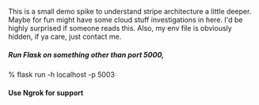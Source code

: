 This is a small demo spike to understand stripe architecture a little deeper. Maybe for fun might have some cloud stuff investigations in here.
I'd be highly surprised if someone reads this. Also, my env file is obviously hidden, if ya care, just contact me.
##### Run Flask on something other than port 5000,
% flask run -h localhost -p 5003
#### Use Ngrok for support
